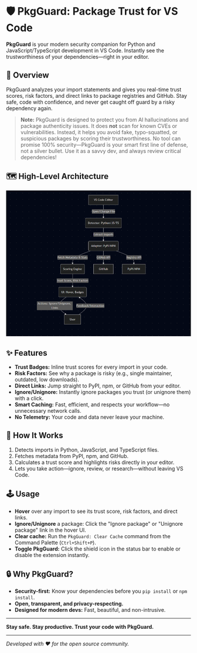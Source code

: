 # 🛡️ PkgGuard: Package Trust for VS Code

**PkgGuard** is your modern security companion for Python and JavaScript/TypeScript development in VS Code. Instantly see the trustworthiness of your dependencies—right in your editor.

## 🚀 Overview
PkgGuard analyzes your import statements and gives you real-time trust scores, risk factors, and direct links to package registries and GitHub. Stay safe, code with confidence, and never get caught off guard by a risky dependency again.

> **Note:** PkgGuard is designed to protect you from AI hallucinations and package authenticity issues. It does **not** scan for known CVEs or vulnerabilities. Instead, it helps you avoid fake, typo-squatted, or suspicious packages by scoring their trustworthiness. No tool can promise 100% security—PkgGuard is your smart first line of defense, not a silver bullet. Use it as a savvy dev, and always review critical dependencies!

## 🗺️ High-Level Architecture
![PkgGuard Architecture](https://raw.githubusercontent.com/shafnir/PkgGuard/refs/heads/main/docs/architecture.png)

## ✨ Features
- **Trust Badges:** Inline trust scores for every import in your code.
- **Risk Factors:** See why a package is risky (e.g., single maintainer, outdated, low downloads).
- **Direct Links:** Jump straight to PyPI, npm, or GitHub from your editor.
- **Ignore/Unignore:** Instantly ignore packages you trust (or unignore them) with a click.
- **Smart Caching:** Fast, efficient, and respects your workflow—no unnecessary network calls.
- **No Telemetry:** Your code and data never leave your machine.

## 🧠 How It Works
1. Detects imports in Python, JavaScript, and TypeScript files.
2. Fetches metadata from PyPI, npm, and GitHub.
3. Calculates a trust score and highlights risks directly in your editor.
4. Lets you take action—ignore, review, or research—without leaving VS Code.

## 🕹️ Usage
- **Hover** over any import to see its trust score, risk factors, and direct links.
- **Ignore/Unignore** a package: Click the "Ignore package" or "Unignore package" link in the hover UI.
- **Clear cache:** Run the `PkgGuard: Clear Cache` command from the Command Palette (`Ctrl+Shift+P`).
- **Toggle PkgGuard:** Click the shield icon in the status bar to enable or disable the extension instantly.

## 🔒 Why PkgGuard?
- **Security-first:** Know your dependencies before you `pip install` or `npm install`.
- **Open, transparent, and privacy-respecting.**
- **Designed for modern devs:** Fast, beautiful, and non-intrusive.

---

**Stay safe. Stay productive. Trust your code with PkgGuard.**

---

_Developed with ❤️ for the open source community._ 

